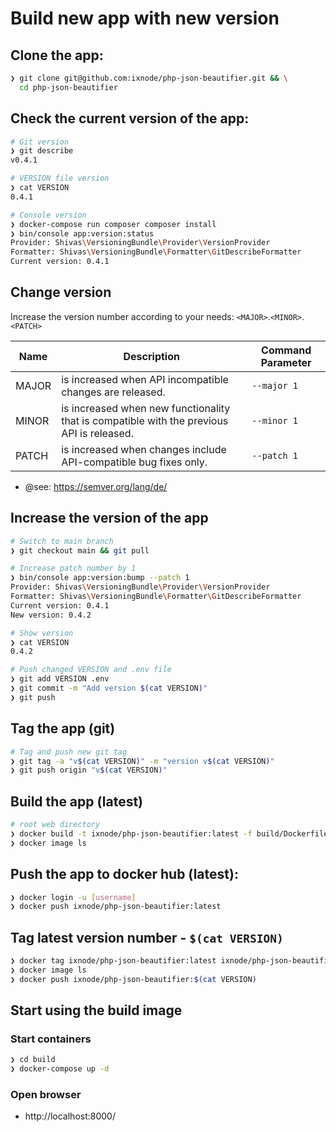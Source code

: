 # Build new app with new version

## Clone the app:

```bash
❯ git clone git@github.com:ixnode/php-json-beautifier.git && \
  cd php-json-beautifier
```

## Check the current version of the app:

```bash
# Git version
❯ git describe
v0.4.1

# VERSION file version
❯ cat VERSION
0.4.1

# Console version
❯ docker-compose run composer composer install
❯ bin/console app:version:status
Provider: Shivas\VersioningBundle\Provider\VersionProvider
Formatter: Shivas\VersioningBundle\Formatter\GitDescribeFormatter
Current version: 0.4.1
```

## Change version

Increase the version number according to your needs: `<MAJOR>`.`<MINOR>`.`<PATCH>`

| Name  | Description                                                                               | Command Parameter |
|-------|-------------------------------------------------------------------------------------------|-------------------|
| MAJOR | is increased when API incompatible changes are released.                                  | `--major 1`       |
| MINOR | is increased when new functionality that is compatible with the previous API is released. | `--minor 1`       |
| PATCH | is increased when changes include API-compatible bug fixes only.                          | `--patch 1`       |

* @see: https://semver.org/lang/de/

## Increase the version of the app

```bash
# Switch to main branch
❯ git checkout main && git pull

# Increase patch number by 1
❯ bin/console app:version:bump --patch 1
Provider: Shivas\VersioningBundle\Provider\VersionProvider
Formatter: Shivas\VersioningBundle\Formatter\GitDescribeFormatter
Current version: 0.4.1
New version: 0.4.2

# Show version
❯ cat VERSION
0.4.2

# Push changed VERSION and .env file
❯ git add VERSION .env
❯ git commit -m "Add version $(cat VERSION)"
❯ git push
```

## Tag the app (git)

```bash
# Tag and push new git tag
❯ git tag -a "v$(cat VERSION)" -m "version v$(cat VERSION)"
❯ git push origin "v$(cat VERSION)"
```

## Build the app (latest)

```bash
# root web directory
❯ docker build -t ixnode/php-json-beautifier:latest -f build/Dockerfile --build-arg APP_VERSION=$(cat VERSION) .
❯ docker image ls
```

## Push the app to docker hub (latest):

```bash
❯ docker login -u [username]
❯ docker push ixnode/php-json-beautifier:latest
```

## Tag latest version number - `$(cat VERSION)`

```bash
❯ docker tag ixnode/php-json-beautifier:latest ixnode/php-json-beautifier:$(cat VERSION)
❯ docker image ls
❯ docker push ixnode/php-json-beautifier:$(cat VERSION)
```

## Start using the build image

### Start containers

```bash
❯ cd build
❯ docker-compose up -d
```

### Open browser

* http://localhost:8000/
